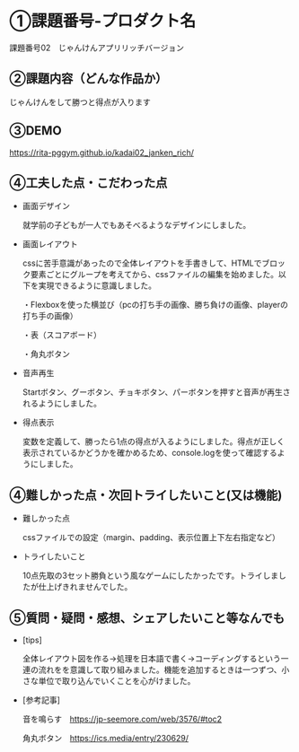 # ①課題番号-プロダクト名
課題番号02　じゃんけんアプリリッチバージョン

## ②課題内容（どんな作品か）
じゃんけんをして勝つと得点が入ります

## ③DEMO
https://rita-pggym.github.io/kadai02_janken_rich/

## ④工夫した点・こだわった点
- 画面デザイン

  就学前の子どもが一人でもあそべるようなデザインにしました。 
 
- 画面レイアウト

  cssに苦手意識があったので全体レイアウトを手書きして、HTMLでブロック要素ごとにグループを考えてから、cssファイルの編集を始めました。以下を実現できるように意識しました。
 
  ・Flexboxを使った横並び（pcの打ち手の画像、勝ち負けの画像、playerの打ち手の画像）
  
  ・表（スコアボード）
  
  ・角丸ボタン

- 音声再生
  
  Startボタン、グーボタン、チョキボタン、パーボタンを押すと音声が再生されるようにしました。

- 得点表示

  変数を定義して、勝ったら1点の得点が入るようにしました。得点が正しく表示されているかどうかを確かめるため、console.logを使って確認するようにしました。

## ④難しかった点・次回トライしたいこと(又は機能)
- 難しかった点

  cssファイルでの設定（margin、padding、表示位置上下左右指定など）

- トライしたいこと

  10点先取の3セット勝負という風なゲームにしたかったです。トライしましたが仕上げきれませんでした。
 
## ⑤質問・疑問・感想、シェアしたいこと等なんでも
- [tips]

  全体レイアウト図を作る→処理を日本語で書く→コーディングするという一連の流れをを意識して取り組みました。機能を追加するときは一つずつ、小さな単位で取り込んでいくことを心がけました。
  
- [参考記事]
  
  音を鳴らす　https://jp-seemore.com/web/3576/#toc2
  
  角丸ボタン　https://ics.media/entry/230629/
  
